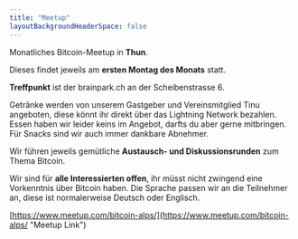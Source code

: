 ```yaml
---
title: "Meetup"
layoutBackgroundHeaderSpace: false
---
```


Monatliches Bitcoin-Meetup in **Thun**.

Dieses findet jeweils am **ersten Montag des Monats** statt.

**Treffpunkt** ist der brainpark.ch an der Scheibenstrasse 6.

Getränke werden von unserem Gastgeber und Vereinsmitglied Tinu angeboten, diese könnt ihr direkt über das Lightning Network bezahlen.
Essen haben wir leider keins im Angebot, darfts du aber gerne mitbringen.
Für Snacks sind wir auch immer dankbare Abnehmer.

Wir führen jeweils gemütliche **Austausch- und Diskussionsrunden** zum Thema Bitcoin.

Wir sind für **alle Interessierten offen**, ihr müsst nicht zwingend eine Vorkenntnis über Bitcoin haben.
Die Sprache passen wir an die Teilnehmer an, diese ist normalerweise Deutsch oder Englisch.

[https://www.meetup.com/bitcoin-alps/](https://www.meetup.com/bitcoin-alps/ "Meetup Link")

